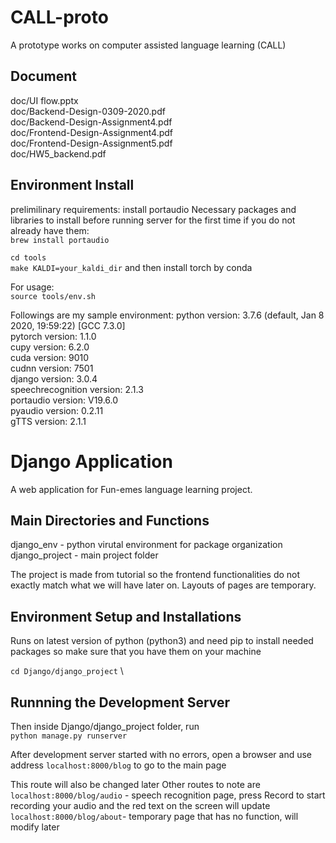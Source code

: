 # CALL-proto
A prototype works on computer assisted language learning (CALL)

## Document
doc/UI flow.pptx \
doc/Backend-Design-0309-2020.pdf \
doc/Backend-Design-Assignment4.pdf \
doc/Frontend-Design-Assignment4.pdf \
doc/Frontend-Design-Assignment5.pdf \
doc/HW5\_backend.pdf

## Environment Install

prelimilinary requirements: install portaudio
Necessary packages and libraries to install before running server for the first time if you do not already have them: \
`brew install portaudio`

`cd tools` \
`make KALDI=your_kaldi_dir`
and then install torch by conda

For usage: \
`source tools/env.sh`

Followings are my sample environment:
python version: 3.7.6 (default, Jan  8 2020, 19:59:22)  [GCC 7.3.0] \
pytorch version: 1.1.0 \
cupy version: 6.2.0 \
cuda version: 9010 \
cudnn version: 7501 \
django version: 3.0.4 \
speechrecognition version: 2.1.3 \
portaudio version: V19.6.0 \
pyaudio version: 0.2.11 \
gTTS version: 2.1.1


# Django Application
A web application for Fun-emes language learning project.

## Main Directories and Functions
django_env - python virutal environment for package organization
django_project - main project folder

The project is made from tutorial so the frontend functionalities do not exactly match what we will have later on. Layouts of pages are temporary.

## Environment Setup and Installations
Runs on latest version of python (python3) and need pip to install needed packages so make sure that you have them on your machine

`cd Django/django_project` \


## Runnning the Development Server

Then inside Django/django_project folder, run \
`python manage.py runserver`

After development server started with no errors, open a browser and use address `localhost:8000/blog` to go to the main page

This route will also be changed later
Other routes to note are
`localhost:8000/blog/audio` - speech recognition page, press Record to start recording your audio and the red text on the screen will update
`localhost:8000/blog/about`- temporary page that has no function, will modify later
